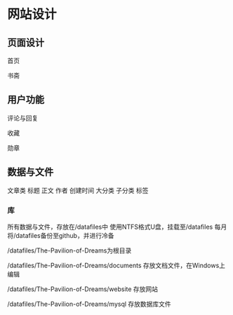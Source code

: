 # 网站设计

## 页面设计

首页

书斋

## 用户功能

评论与回复

收藏

勋章

## 数据与文件

文章类
标题
正文
作者
创建时间
大分类
子分类
标签

### 库

所有数据与文件，存放在/datafiles中
使用NTFS格式U盘，挂载至/datafiles
每月将/datafiles备份至github，并进行冷备

/datafiles/The-Pavilion-of-Dreams为根目录

/datafiles/The-Pavilion-of-Dreams/documents 存放文档文件，在Windows上编辑

/datafiles/The-Pavilion-of-Dreams/website 存放网站

/datafiles/The-Pavilion-of-Dreams/mysql 存放数据库文件